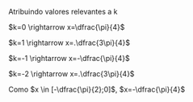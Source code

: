 Atribuindo valores relevantes a k

$k=0 \rightarrow x=\dfrac{\pi}{4}$

$k=1 \rightarrow x=.\dfrac{3\pi}{4}$

$k=-1 \rightarrow x=-\dfrac{\pi}{4}$

$k=-2 \rightarrow x=.\dfrac{3\pi}{4}$

Como $x \in [-\dfrac{\pi}{2};0]$, $x=-\dfrac{\pi}{4}$